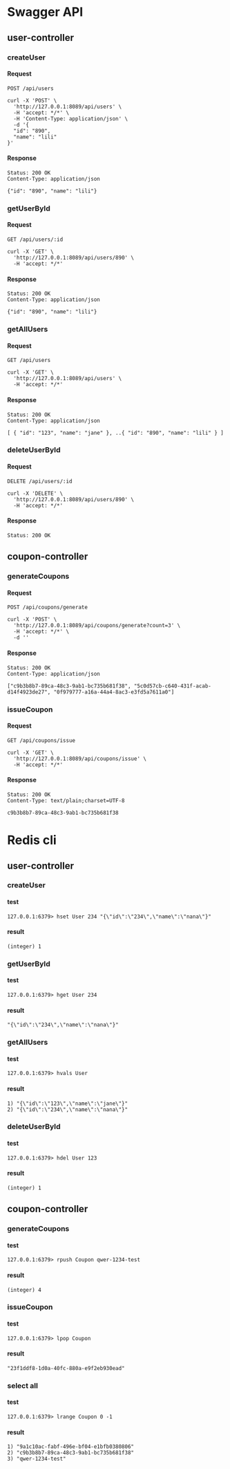 # Swagger API

## user-controller
### createUser
#### Request
`POST /api/users`

```
curl -X 'POST' \
  'http://127.0.0.1:8089/api/users' \
  -H 'accept: */*' \
  -H 'Content-Type: application/json' \
  -d '{
  "id": "890",
  "name": "lili"
}'
```

#### Response
```
Status: 200 OK
Content-Type: application/json

{"id": "890", "name": "lili"}
```
### getUserById
#### Request
`GET /api/users/:id`

```
curl -X 'GET' \
  'http://127.0.0.1:8089/api/users/890' \
  -H 'accept: */*'
```

#### Response
```
Status: 200 OK
Content-Type: application/json

{"id": "890", "name": "lili"}
```
### getAllUsers
#### Request
`GET /api/users`

```
curl -X 'GET' \
  'http://127.0.0.1:8089/api/users' \
  -H 'accept: */*'
```
#### Response
```
Status: 200 OK
Content-Type: application/json

[ { "id": "123", "name": "jane" }, ..{ "id": "890", "name": "lili" } ]
```
### deleteUserById
#### Request
`DELETE /api/users/:id`

```
curl -X 'DELETE' \
  'http://127.0.0.1:8089/api/users/890' \
  -H 'accept: */*'
```

#### Response
```
Status: 200 OK
```

## coupon-controller
### generateCoupons
#### Request
`POST /api/coupons/generate`

```
curl -X 'POST' \
  'http://127.0.0.1:8089/api/coupons/generate?count=3' \
  -H 'accept: */*' \
  -d ''
```

#### Response
```
Status: 200 OK
Content-Type: application/json

["c9b3b8b7-89ca-48c3-9ab1-bc735b681f38", "5c0d57cb-c640-431f-acab-d14f4923de27", "0f979777-a16a-44a4-8ac3-e3fd5a7611a0"]
```

### issueCoupon
#### Request
`GET /api/coupons/issue`

```
curl -X 'GET' \
  'http://127.0.0.1:8089/api/coupons/issue' \
  -H 'accept: */*'
```

#### Response
```
Status: 200 OK
Content-Type: text/plain;charset=UTF-8

c9b3b8b7-89ca-48c3-9ab1-bc735b681f38
```

# Redis cli

## user-controller
### createUser
#### test
```
127.0.0.1:6379> hset User 234 "{\"id\":\"234\",\"name\":\"nana\"}"
```
#### result
```
(integer) 1
```
### getUserById
#### test
```
127.0.0.1:6379> hget User 234
```
#### result
```
"{\"id\":\"234\",\"name\":\"nana\"}"
```
### getAllUsers
#### test
```
127.0.0.1:6379> hvals User
```
#### result
```
1) "{\"id\":\"123\",\"name\":\"jane\"}"
2) "{\"id\":\"234\",\"name\":\"nana\"}"
```
### deleteUserById
#### test
```
127.0.0.1:6379> hdel User 123
```
#### result
```
(integer) 1
```
## coupon-controller
### generateCoupons
#### test
```
127.0.0.1:6379> rpush Coupon qwer-1234-test
```
#### result
```
(integer) 4
```
### issueCoupon
#### test
```
127.0.0.1:6379> lpop Coupon
```
#### result
```
"23f1ddf8-1d0a-40fc-880a-e9f2eb930ead"
```
### select all
#### test
```
127.0.0.1:6379> lrange Coupon 0 -1
```
#### result
```
1) "9a1c10ac-fabf-496e-bf04-e1bfb0380806"
2) "c9b3b8b7-89ca-48c3-9ab1-bc735b681f38"
3) "qwer-1234-test"
```
